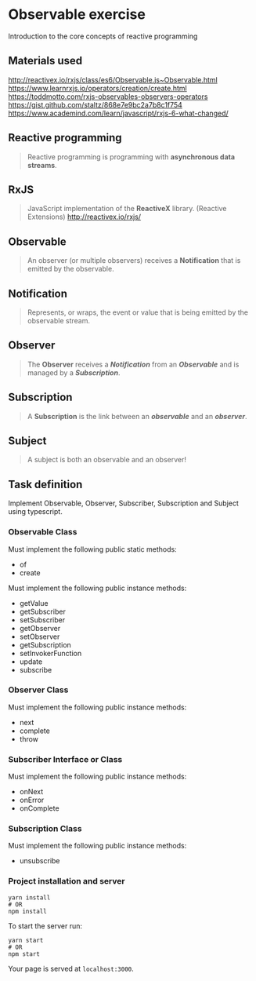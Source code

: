# Observable exercise

Introduction to the core concepts of reactive programming

## Materials used

http://reactivex.io/rxjs/class/es6/Observable.js~Observable.html
https://www.learnrxjs.io/operators/creation/create.html
https://toddmotto.com/rxjs-observables-observers-operators
https://gist.github.com/staltz/868e7e9bc2a7b8c1f754
https://www.academind.com/learn/javascript/rxjs-6-what-changed/

## Reactive programming

> Reactive programming is programming with **asynchronous data streams**.

## RxJS

> JavaScript implementation of the **ReactiveX** library. (Reactive Extensions) http://reactivex.io/rxjs/

## Observable

> An observer (or multiple observers) receives a **Notification** that is emitted by the observable.

## Notification

> Represents, or wraps, the event or value that is being emitted by the observable stream.

## Observer

> The **Observer** receives a **_Notification_** from an **_Observable_** and is managed by a **_Subscription_**.

## Subscription

> A **Subscription** is the link between an **_observable_** and an **_observer_**.

## Subject

> A subject is both an observable and an observer!

## Task definition

Implement Observable, Observer, Subscriber, Subscription and Subject using typescript.

### Observable Class

Must implement the following public static methods:

- of
- create

Must implement the following public instance methods:

- getValue
- getSubscriber
- setSubscriber
- getObserver
- setObserver
- getSubscription
- setInvokerFunction
- update
- subscribe

### Observer Class

Must implement the following public instance methods:

- next
- complete
- throw

### Subscriber Interface or Class

Must implement the following public instance methods:

- onNext
- onError
- onComplete

### Subscription Class

Must implement the following public instance methods:

- unsubscribe

### Project installation and server

```
yarn install
# OR
npm install
```

To start the server run:

```
yarn start
# OR
npm start
```

Your page is served at `localhost:3000`.
